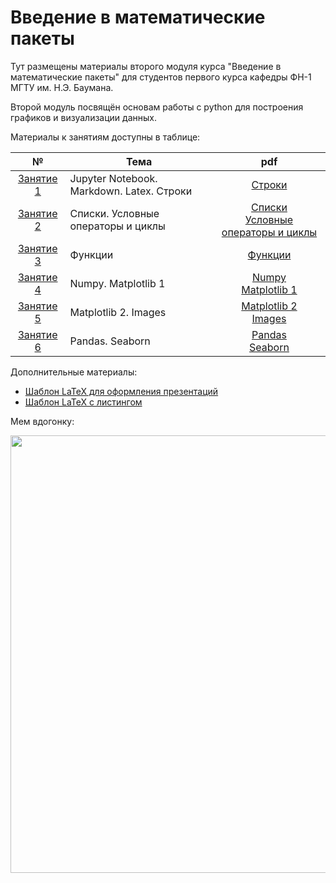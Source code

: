 # Введение в математические пакеты

Тут размещены материалы второго модуля курса "Введение в математические пакеты" для студентов первого курса кафедры ФН-1 МГТУ им. Н.Э. Баумана.

Второй модуль посвящён основам работы с python для построения графиков и визуализации данных.

Материалы к занятиям доступны в таблице:

| № | Тема | pdf |
|:---:|---|:---:|
| [Занятие 1](./lection%201/) | Jupyter Notebook. Markdown. Latex. Строки|[Строки](./lection%201/Strings.pdf)|
| [Занятие 2](./lection%202/) | Списки. Условные операторы и циклы|[Списки](./lection%202/Lists.pdf) <br> [Условные операторы и циклы](./lection%202/Basics.pdf)|
| [Занятие 3](./lection%203/) | Функции|[Функции](./lection%203/Functions.pdf)|
| [Занятие 4](./lection%204/) | Numpy. Matplotlib 1|[Numpy](./lection%204/Numpy_1.pdf) <br> [Matplotlib 1](./lection%204/Matplotlib_1.pdf)|
| [Занятие 5](./lection%205/) | Matplotlib 2. Images |[Matplotlib 2](./lection%205/Matplotlib_2.pdf) <br> [Images](./lection%205/Images.pdf)|
| [Занятие 6](./lection%206/) | Pandas. Seaborn |[Pandas](./lection%206/pandas.pdf) <br> [Seaborn](./lection%206/seaborn.pdf)|

Дополнительные материалы:
- [Шаблон LaTeX для оформления презентаций](https://github.com/tru17v/LaTeX-template-for-presentations)
- [Шаблон LaTeX с листингом](./LaTeX%20-%20listing/)

Мем вдогонку:

<img src = ".\img\mem.jpg" width=700/>

